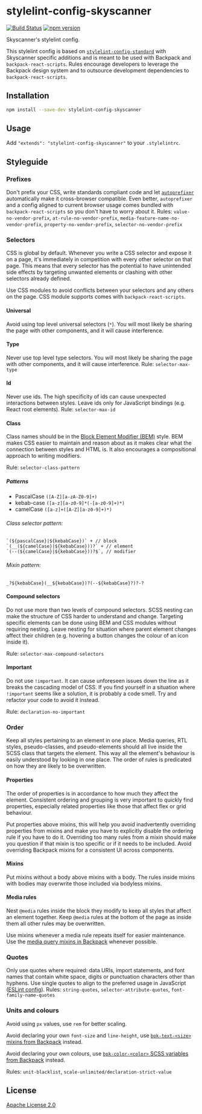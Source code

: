 # stylelint-config-skyscanner

[![Build Status](https://travis-ci.org/Skyscanner/stylelint-config-skyscanner.svg?branch=master)](https://travis-ci.org/Skyscanner/stylelint-config-skyscanner)
[![npm version](https://img.shields.io/npm/v/stylelint-config-skyscanner.svg)](https://www.npmjs.com/package/stylelint-config-skyscanner)


Skyscanner's stylelint config.

This stylelint config is based on [`stylelint-config-standard`](https://github.com/stylelint/stylelint-config-standard) with Skyscanner specific additions and is meant to be used with Backpack and `backpack-react-scripts`. Rules encourage developers to leverage the Backpack design system and to outsource development dependencies to `backpack-react-scripts`.

## Installation

```bash
npm install --save-dev stylelint-config-skyscanner
```

## Usage

Add `"extends": "stylelint-config-skyscanner"` to your `.stylelintrc`.

## Styleguide

### Prefixes

Don't prefix your CSS, write standards compliant code and let [`autoprefixer`](https://github.com/postcss/autoprefixer) automatically make it cross-browser compatible. Even better, `autoprefixer` and a config aligned to current browser usage comes bundled with `backpack-react-scripts` so you don't have to worry about it.
Rules: `value-no-vendor-prefix`, `at-rule-no-vendor-prefix`, `media-feature-name-no-vendor-prefix`, `property-no-vendor-prefix`, `selector-no-vendor-prefix`

### Selectors

CSS is global by default. Whenever you write a CSS selector and expose it on a page, it's immediately in competition with every other selector on that page. This means that every selector has the potential to have unintended side effects by targeting unwanted elements or clashing with other selectors already defined.

Use CSS modules to avoid conflicts between your selectors and any others on the page. CSS module supports comes with `backpack-react-scripts`.

#### Universal

Avoid using top level universal selectors (`*`). You will most likely be sharing the page with other components, and it will cause interference.

#### Type

Never use top level type selectors. You will most likely be sharing the page with other components, and it will cause interference.
Rule: `selector-max-type`

#### Id

Never use ids. The high specificity of ids can cause unexpected interactions between styles. Leave ids only for JavaScript bindings (e.g. React root elements).
Rule: `selector-max-id`

#### Class

Class names should be in the [Block Element Modifier​ (BEM)](http://getbem.com/introduction/) style. BEM makes CSS easier to maintain and reason about as it makes clear what the connection between styles and HTML is. It also encourages a compositional approach to writing modifiers.

Rule: `selector-class-pattern`

##### Patterns

- PascalCase
  `([A-Z][a-zA-Z0-9]+)`
- kebab-case
  `([a-z][a-z0-9]*(-[a-z0-9]+)*)`
- camelCase
  `([a-z]+([A-Z][a-z0-9]+)*)`

###### Class selector pattern:

```
`(${pascalCase}|${kebabCase})` + // block
`(__(${camelCase}|${kebabCase}))?` + // element
`(--(${camelCase}|${kebabCase}))?$`, // modifier
```

###### Mixin pattern:

```
_?${kebabCase}(__${kebabCase})?(--${kebabCase}?)?-?
```

#### Compound selectors

Do not use more than two levels of compound selectors. SCSS nesting can make the structure of CSS harder to understand and change. Targeting specific elements can be done using BEM and CSS modules without requiring nesting. Leave nesting for situation where parent element changes affect their children (e.g. hovering a button changes the colour of an icon inside it).

Rule: `selector-max-compound-selectors`

#### Important

Do not use `!important`. It can cause unforeseen issues down the line as it breaks the cascading model of CSS. If you find yourself in a situation where `!important` seems like a solution, it is probably a code smell. Try and refactor your code to avoid it instead.

Rule: `declaration-no-important`

### Order

Keep all styles pertaining to an element in one place. Media queries, RTL styles, pseudo-classes, and pseudo-elements should all live inside the SCSS class that targets the element. This way all the element's behaviour is easily understood by looking in one place. The order of rules is predicated on how they are likely to be overwritten.

#### Properties

The order of properties is in accordance to how much they affect the element. Consistent ordering and grouping is very important to quickly find properties, especially related properties like those that affect flex or grid behaviour.

Put properties above mixins, this will help you avoid inadvertently overriding properties from mixins and make you have to explicitly disable the ordering rule if you have to do it. Overriding too many rules from a mixin should make you question if that mixin is too specific or if it needs to be included. Avoid overriding Backpack mixins for a consistent UI across components.

#### Mixins

Put mixins without a body above mixins with a body. The rules inside mixins with bodies may overwrite those included via bodyless mixins.

#### Media rules

Nest `@media` rules inside the block they modify to keep all styles that affect an element together. Keep `@media` rules at the bottom of the page as inside them all other rules may be overwritten.

Use mixins whenever a media rule repeats itself for easier maintenance. Use the [media query mixins in Backpack](http://backpack.prod.aws.skyscnr.com/sassdoc/#breakpoints) whenever possible.

### Quotes

Only use quotes where required: data URIs, import statements, and font names that contain white space, digits or punctuation characters other than hyphens. Use single quotes to align to the preferred usage in JavaScript ([ESLint config](https://github.com/Skyscanner/eslint-config-skyscanner/)).
Rules: `string-quotes`, `selector-attribute-quotes`, `font-family-name-quotes`

### Units and colours

Avoid using `px` values, use `rem` for better scaling.

Avoid declaring your own `font-size` and `line-height`, use [`bpk-text-<size>` mixins from Backpack](http://backpack.prod.aws.skyscnr.com/sassdoc/#typography) instead.

Avoid declaring your own colours, use [`bpk-color-<color>` SCSS variables from Backpack](http://backpack.prod.aws.skyscnr.com/components/bonds/colors) instead.

Rules: `unit-blacklist`, `scale-unlimited/declaration-strict-value`

## License

[Apache License 2.0](LICENSE.md)
